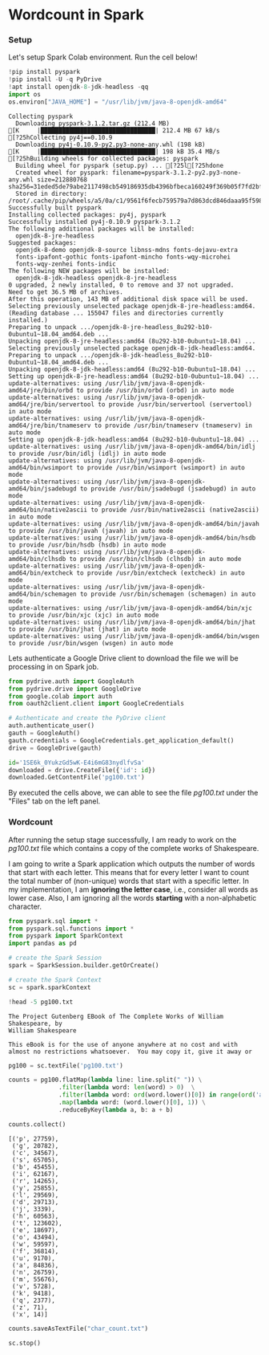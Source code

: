 # Wordcount in Spark

### Setup

Let's setup Spark Colab environment.  Run the cell below!


```python
!pip install pyspark
!pip install -U -q PyDrive
!apt install openjdk-8-jdk-headless -qq
import os
os.environ["JAVA_HOME"] = "/usr/lib/jvm/java-8-openjdk-amd64"
```

    Collecting pyspark
      Downloading pyspark-3.1.2.tar.gz (212.4 MB)
    [K     |████████████████████████████████| 212.4 MB 67 kB/s 
    [?25hCollecting py4j==0.10.9
      Downloading py4j-0.10.9-py2.py3-none-any.whl (198 kB)
    [K     |████████████████████████████████| 198 kB 35.4 MB/s 
    [?25hBuilding wheels for collected packages: pyspark
      Building wheel for pyspark (setup.py) ... [?25l[?25hdone
      Created wheel for pyspark: filename=pyspark-3.1.2-py2.py3-none-any.whl size=212880768 sha256=31eded5de79abe2117498cb549186935db4396bfbeca160249f369b05f7fd2bf
      Stored in directory: /root/.cache/pip/wheels/a5/0a/c1/9561f6fecb759579a7d863dcd846daaa95f598744e71b02c77
    Successfully built pyspark
    Installing collected packages: py4j, pyspark
    Successfully installed py4j-0.10.9 pyspark-3.1.2
    The following additional packages will be installed:
      openjdk-8-jre-headless
    Suggested packages:
      openjdk-8-demo openjdk-8-source libnss-mdns fonts-dejavu-extra
      fonts-ipafont-gothic fonts-ipafont-mincho fonts-wqy-microhei
      fonts-wqy-zenhei fonts-indic
    The following NEW packages will be installed:
      openjdk-8-jdk-headless openjdk-8-jre-headless
    0 upgraded, 2 newly installed, 0 to remove and 37 not upgraded.
    Need to get 36.5 MB of archives.
    After this operation, 143 MB of additional disk space will be used.
    Selecting previously unselected package openjdk-8-jre-headless:amd64.
    (Reading database ... 155047 files and directories currently installed.)
    Preparing to unpack .../openjdk-8-jre-headless_8u292-b10-0ubuntu1~18.04_amd64.deb ...
    Unpacking openjdk-8-jre-headless:amd64 (8u292-b10-0ubuntu1~18.04) ...
    Selecting previously unselected package openjdk-8-jdk-headless:amd64.
    Preparing to unpack .../openjdk-8-jdk-headless_8u292-b10-0ubuntu1~18.04_amd64.deb ...
    Unpacking openjdk-8-jdk-headless:amd64 (8u292-b10-0ubuntu1~18.04) ...
    Setting up openjdk-8-jre-headless:amd64 (8u292-b10-0ubuntu1~18.04) ...
    update-alternatives: using /usr/lib/jvm/java-8-openjdk-amd64/jre/bin/orbd to provide /usr/bin/orbd (orbd) in auto mode
    update-alternatives: using /usr/lib/jvm/java-8-openjdk-amd64/jre/bin/servertool to provide /usr/bin/servertool (servertool) in auto mode
    update-alternatives: using /usr/lib/jvm/java-8-openjdk-amd64/jre/bin/tnameserv to provide /usr/bin/tnameserv (tnameserv) in auto mode
    Setting up openjdk-8-jdk-headless:amd64 (8u292-b10-0ubuntu1~18.04) ...
    update-alternatives: using /usr/lib/jvm/java-8-openjdk-amd64/bin/idlj to provide /usr/bin/idlj (idlj) in auto mode
    update-alternatives: using /usr/lib/jvm/java-8-openjdk-amd64/bin/wsimport to provide /usr/bin/wsimport (wsimport) in auto mode
    update-alternatives: using /usr/lib/jvm/java-8-openjdk-amd64/bin/jsadebugd to provide /usr/bin/jsadebugd (jsadebugd) in auto mode
    update-alternatives: using /usr/lib/jvm/java-8-openjdk-amd64/bin/native2ascii to provide /usr/bin/native2ascii (native2ascii) in auto mode
    update-alternatives: using /usr/lib/jvm/java-8-openjdk-amd64/bin/javah to provide /usr/bin/javah (javah) in auto mode
    update-alternatives: using /usr/lib/jvm/java-8-openjdk-amd64/bin/hsdb to provide /usr/bin/hsdb (hsdb) in auto mode
    update-alternatives: using /usr/lib/jvm/java-8-openjdk-amd64/bin/clhsdb to provide /usr/bin/clhsdb (clhsdb) in auto mode
    update-alternatives: using /usr/lib/jvm/java-8-openjdk-amd64/bin/extcheck to provide /usr/bin/extcheck (extcheck) in auto mode
    update-alternatives: using /usr/lib/jvm/java-8-openjdk-amd64/bin/schemagen to provide /usr/bin/schemagen (schemagen) in auto mode
    update-alternatives: using /usr/lib/jvm/java-8-openjdk-amd64/bin/xjc to provide /usr/bin/xjc (xjc) in auto mode
    update-alternatives: using /usr/lib/jvm/java-8-openjdk-amd64/bin/jhat to provide /usr/bin/jhat (jhat) in auto mode
    update-alternatives: using /usr/lib/jvm/java-8-openjdk-amd64/bin/wsgen to provide /usr/bin/wsgen (wsgen) in auto mode


Lets authenticate a Google Drive client to download the file we will be processing in on Spark job.


```python
from pydrive.auth import GoogleAuth
from pydrive.drive import GoogleDrive
from google.colab import auth
from oauth2client.client import GoogleCredentials

# Authenticate and create the PyDrive client
auth.authenticate_user()
gauth = GoogleAuth()
gauth.credentials = GoogleCredentials.get_application_default()
drive = GoogleDrive(gauth)
```


```python
id='1SE6k_0YukzGd5wK-E4i6mG83nydlfvSa'
downloaded = drive.CreateFile({'id': id})
downloaded.GetContentFile('pg100.txt')
```

By executed the cells above, we can able to see the file *pg100.txt* under the "Files" tab on the left panel.

### Wordcount

After running the setup stage successfully, I am ready to work on the *pg100.txt* file which contains a copy of the complete works of Shakespeare.

I am going to write a Spark application which outputs the number of words that start with each letter. This means that for every letter I want to count the total number of (non-unique) words that start with a specific letter. In my implementation, I am **ignoring the letter case**, i.e., consider all words as lower case. Also, I am ignoring all the words **starting** with a non-alphabetic character.


```python
from pyspark.sql import *
from pyspark.sql.functions import *
from pyspark import SparkContext
import pandas as pd

# create the Spark Session
spark = SparkSession.builder.getOrCreate()

# create the Spark Context
sc = spark.sparkContext
```


```python
!head -5 pg100.txt
```

    ﻿The Project Gutenberg EBook of The Complete Works of William Shakespeare, by
    William Shakespeare
    
    This eBook is for the use of anyone anywhere at no cost and with
    almost no restrictions whatsoever.  You may copy it, give it away or



```python
pg100 = sc.textFile('pg100.txt')
```


```python
counts = pg100.flatMap(lambda line: line.split(" ")) \
              .filter(lambda word: len(word) > 0)  \
              .filter(lambda word: ord(word.lower()[0]) in range(ord('a'), ord('z')+1)) \
              .map(lambda word: (word.lower()[0], 1)) \
              .reduceByKey(lambda a, b: a + b)
```


```python
counts.collect()
```




    [('p', 27759),
     ('g', 20782),
     ('c', 34567),
     ('s', 65705),
     ('b', 45455),
     ('i', 62167),
     ('r', 14265),
     ('y', 25855),
     ('l', 29569),
     ('d', 29713),
     ('j', 3339),
     ('h', 60563),
     ('t', 123602),
     ('e', 18697),
     ('o', 43494),
     ('w', 59597),
     ('f', 36814),
     ('u', 9170),
     ('a', 84836),
     ('n', 26759),
     ('m', 55676),
     ('v', 5728),
     ('k', 9418),
     ('q', 2377),
     ('z', 71),
     ('x', 14)]




```python
counts.saveAsTextFile("char_count.txt")
```


```python
sc.stop()
```

